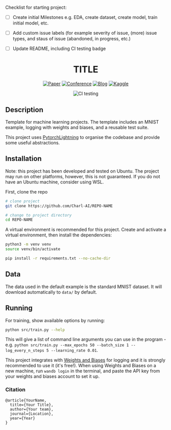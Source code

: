 Checklist for starting project:

* [ ] Create initial Milestones e.g. EDA, create dataset, create model, train initial model, etc.
* [ ] Add custom issue labels (for example severity of issue, (more) issue types, and staus of issue (abandoned, in progress, etc.)
* [ ] Update README, including CI testing badge


<div align="center">

# TITLE

[![Paper](http://img.shields.io/badge/paper-arxiv.1001.2234-B31B1B.svg)](https://www.nature.com/articles/nature14539)
[![Conference](http://img.shields.io/badge/NeurIPS-2019-4b44ce.svg)](https://papers.nips.cc/book/advances-in-neural-information-processing-systems-31-2018)
[![Blog](http://img.shields.io/badge/Blog-NameofPost-c044ce.svg)](https://charl-ai.github.io/)
[![Kaggle](http://img.shields.io/badge/Kaggle-CompetitionName-44c5ce.svg)](https://www.kaggle.com/competitions)


![CI testing](https://github.com/Charl-AI/lightning-template/workflows/CI%20testing/badge.svg?branch=main&event=push)


</div>

## Description
Template for machine learning projects. The template includes an MNIST example, logging with weights and biases, and a reusable test suite.

This project uses [PytorchLightning](https://pytorch-lightning.readthedocs.io/en/latest/) to organise the codebase and provide some useful abstractions.


## Installation
Note: this project has been developed and tested on Ubuntu. The project may run on other platforms, however, this is not guaranteed. If you do not have an Ubuntu machine, consider using WSL.

First, clone the repo
```bash
# clone project
git clone https://github.com/Charl-AI/REPO-NAME

# change to project directory
cd REPO-NAME
```

A virtual environment is recommended for this project. Create and activate a virtual environment, then install the dependencies:

```bash
python3 -m venv venv
source venv/bin/activate

pip install -r requirements.txt --no-cache-dir
```
## Data
The data used in the default example is the standard MNIST dataset. It will download automatically to ```data/``` by default.


## Running

For training, show available options by running:

```bash
python src/train.py --help
```

This will give a list of command line arguments you can use in the program - e.g. ```python src/train.py --max_epochs 50 --batch_size 1 --log_every_n_steps 5 --learning_rate 0.01```.

This project integrates with [Weights and Biases](https://wandb.ai/site) for logging and it is strongly recommended to use it (it's free!).
When using Weights and Biases on a new machine, run ```wandb login``` in the terminal, and paste the API key from your weights and biases account to set it up.

### Citation
```
@article{YourName,
  title={Your Title},
  author={Your team},
  journal={Location},
  year={Year}
}
```
